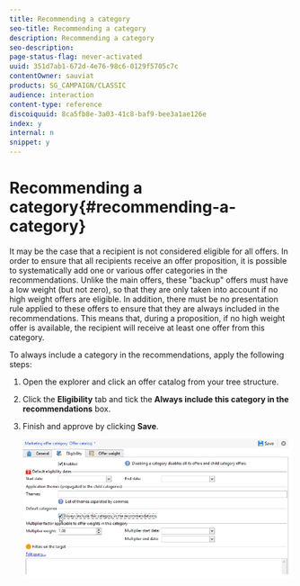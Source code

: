 ```yaml
---
title: Recommending a category
seo-title: Recommending a category
description: Recommending a category
seo-description: 
page-status-flag: never-activated
uuid: 351d7ab1-672d-4e76-98c6-0129f5705c7c
contentOwner: sauviat
products: SG_CAMPAIGN/CLASSIC
audience: interaction
content-type: reference
discoiquuid: 8ca5fb8e-3a03-41c8-baf9-bee3a1ae126e
index: y
internal: n
snippet: y
---
```


# Recommending a category{#recommending-a-category}

It may be the case that a recipient is not considered eligible for all offers. In order to ensure that all recipients receive an offer proposition, it is possible to systematically add one or various offer categories in the recommendations. Unlike the main offers, these "backup" offers must have a low weight (but not zero), so that they are only taken into account if no high weight offers are eligible. In addition, there must be no presentation rule applied to these offers to ensure that they are always included in the recommendations. This means that, during a proposition, if no high weight offer is available, the recipient will receive at least one offer from this category.

To always include a category in the recommendations, apply the following steps:

1. Open the explorer and click an offer catalog from your tree structure.
1. Click the **Eligibility** tab and tick the **Always include this category in the recommendations** box.
1. Finish and approve by clicking **Save**.

   ![](assets/offer_cat_default_001.png)

